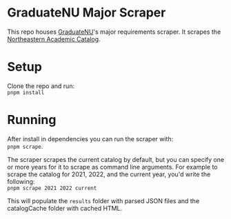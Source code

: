 # GraduateNU Major Scraper

This repo houses [GraduateNU](https://github.com/sandboxnu/graduatenu)'s major requirements scraper. It scrapes the [Northeastern Academic Catalog](https://catalog.northeastern.edu/undergraduate/).

# Setup

Clone the repo and run:  
`pnpm install`

# Running

After install in dependencies you can run the scraper with:  
`pnpm scrape`.

The scraper scrapes the current catalog by default, but you can specify one or more years for it to scrape as command line arguments. For example to scrape the catalog for 2021, 2022, and the current year, you'd write the following:  
`pnpm scrape 2021 2022 current`

This will populate the `results` folder with parsed JSON files and the catalogCache folder with cached HTML.
